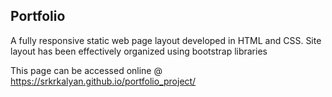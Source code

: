 ## Portfolio

A fully responsive static web page layout developed in HTML and CSS. Site layout has been effectively organized using bootstrap libraries

This page can be accessed online @ <https://srkrkalyan.github.io/portfolio_project/>